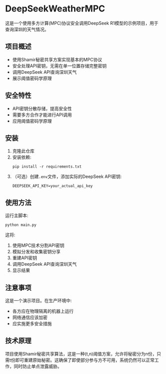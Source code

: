 # DeepSeekWeatherMPC

这是一个使用多方计算(MPC)协议安全调用DeepSeek R1模型的示例项目，用于查询深圳的天气情况。

## 项目概述

- 使用Shamir秘密共享方案实现基本的MPC协议
- 安全处理API密钥，无需在单一位置存储完整密钥
- 调用DeepSeek API查询深圳天气
- 展示阈值密码学原理

## 安全特性

- API密钥分散存储，提高安全性
- 需要多方合作才能进行API调用
- 应用阈值密码学原理

## 安装

1. 克隆此仓库
2. 安装依赖:
   ```
   pip install -r requirements.txt
   ```
3. （可选）创建`.env`文件，添加实际的DeepSeek API密钥:
   ```
   DEEPSEEK_API_KEY=your_actual_api_key
   ```

## 使用方法

运行主脚本:

```
python main.py
```

这将:
1. 使用MPC技术分割API密钥
2. 模拟分发和收集密钥分享
3. 重建API密钥
4. 调用DeepSeek API查询深圳天气
5. 显示结果

## 注意事项

这是一个演示项目。在生产环境中:
- 各方应在物理隔离的机器上运行
- 网络通信应该加密
- 应实施更多安全措施

## 技术原理

项目使用Shamir秘密共享算法，这是一种(t,n)阈值方案，允许将秘密分为n份，只需t份即可重建原始秘密。这确保了即使部分参与方不可用，系统仍然可以正常工作，同时防止单点泄露威胁。